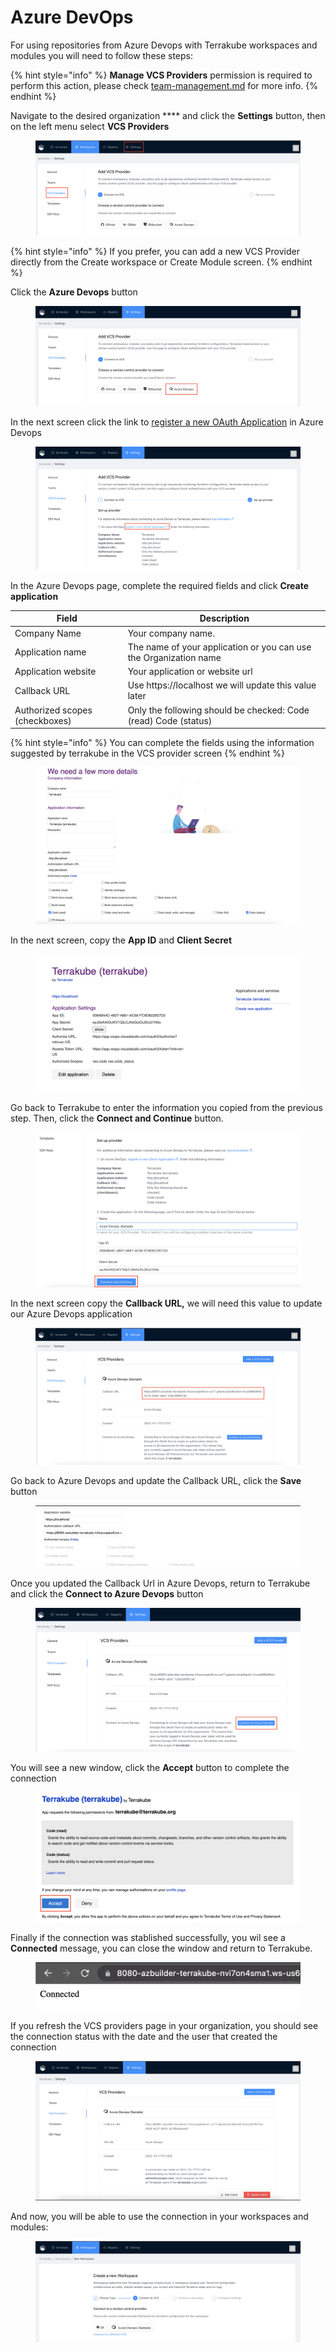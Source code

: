 # Azure DevOps

For using repositories from Azure Devops with Terrakube workspaces and modules you will need to follow these steps:

{% hint style="info" %}
**Manage VCS Providers** permission is required to perform this action, please check [team-management.md](../organizations/team-management.md "mention") for more info.
{% endhint %}

Navigate to the desired organization **** and click the **Settings** button, then on the left menu select **VCS Providers**&#x20;

<figure><img src="../../.gitbook/assets/image (14) (2).png" alt=""><figcaption></figcaption></figure>

{% hint style="info" %}
If you prefer, you can add a new VCS Provider directly from the Create workspace or Create Module screen.
{% endhint %}

Click the **Azure Devops** button

<figure><img src="../../.gitbook/assets/image (11).png" alt=""><figcaption></figcaption></figure>

In the next screen click the link to [register a new OAuth Application](https://aex.dev.azure.com/app/register?mkt=en-US) in Azure Devops

<figure><img src="../../.gitbook/assets/image (6).png" alt=""><figcaption></figcaption></figure>

In the Azure Devops page, complete the required fields and click **Create application**

| Field                          | Description                                                       |
| ------------------------------ | ----------------------------------------------------------------- |
| Company Name                   | Your company name.                                                |
| Application name               | The name of your application or you can use the Organization name |
| Application website            | Your application or website url                                   |
| Callback URL                   | Use https://localhost we will update this value later             |
| Authorized scopes (checkboxes) | Only the following should be checked: Code (read) Code (status)   |

{% hint style="info" %}
You can complete the fields using the information suggested by terrakube in the VCS provider screen
{% endhint %}



<figure><img src="../../.gitbook/assets/image (8).png" alt=""><figcaption></figcaption></figure>

In the next screen, copy the **App ID** and **Client Secret**

<figure><img src="../../.gitbook/assets/image (9).png" alt=""><figcaption></figcaption></figure>

Go back to Terrakube to enter the information you copied from the previous step. Then, click the **Connect and Continue** button.

<figure><img src="../../.gitbook/assets/image (2) (5).png" alt=""><figcaption></figcaption></figure>

In the next screen copy the **Callback URL,** we will need this value to update our Azure Devops application

<figure><img src="../../.gitbook/assets/image (3).png" alt=""><figcaption></figcaption></figure>

Go back to Azure Devops and update the Callback URL, click the **Save** button

<figure><img src="../../.gitbook/assets/image (4) (6).png" alt=""><figcaption></figcaption></figure>

Once you updated the Callback Url in Azure Devops, return to Terrakube and click the **Connect to Azure Devops** button

<figure><img src="../../.gitbook/assets/image (10).png" alt=""><figcaption></figcaption></figure>

You will see a new window, click the **Accept** button to complete the connection

<figure><img src="../../.gitbook/assets/image (12).png" alt=""><figcaption></figcaption></figure>

Finally if the connection was stablished successfully, you wil see a **Connected** message, you can close the window and return to Terrakube.

<figure><img src="../../.gitbook/assets/image (6) (1) (5).png" alt=""><figcaption></figcaption></figure>

If you refresh the VCS providers page in your organization, you should see the connection status with the date and the user that created the connection

<figure><img src="../../.gitbook/assets/image (2).png" alt=""><figcaption></figcaption></figure>

And now, you will be able to use the connection in your workspaces and modules:

<figure><img src="../../.gitbook/assets/image (7).png" alt=""><figcaption></figcaption></figure>
